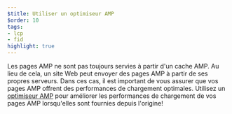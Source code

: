 ```yaml
---
$title: Utiliser un optimiseur AMP
$order: 10
tags:
- lcp
- fid
highlight: true
---
```


Les pages AMP ne sont pas toujours servies à partir d'un cache AMP. Au lieu de cela, un site Web peut envoyer des pages AMP à partir de ses propres serveurs. Dans ces cas, il est important de vous assurer que vos pages AMP offrent des performances de chargement optimales. Utilisez un [optimiseur AMP](https://amp.dev/documentation/guides-and-tutorials/optimize-and-measure/amp-optimizer-guide/) pour améliorer les performances de chargement de vos pages AMP lorsqu'elles sont fournies depuis l'origine!
